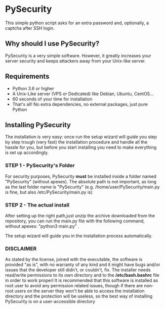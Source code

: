 # PySecurity
This simple python script asks for an extra password and, optionally, a captcha after SSH login.

## Why should I use PySecurity?

PySecurity is a very simple software. However, it greatly increases your server security and keeps attackers away from your Unix-like server.

## Requirements

  * Python 3.6 or higher
  * A Unix-Like server (VPS or Dedicated) like Debian, Ubuntu, CentOS...
  * 60 seconds of your time for installation
  * That's all! No extra dependencies, no external packages, just pure Python

## Installing PySecurity

The installation is very easy: once run the setup wizard will guide you step by step trough (very fast) the installation procedure and handle all the hassle for you, but before you start installing you need to make everything is set up accordingly. 

### STEP 1 -  PySecurity's Folder

For security purposes, PySecurity **must** be installed inside a folder named "PySecurity" (without apexes). The absolute path is not important, as long as the last folder name is "PySecurity" (e.g. /home/user/PySecurity/main.py is fine, but also /etc/PySecurity/main.py is)

### STEP 2 - The actual install

After setting up the right path,just unzip the archive downloaded from the repository, you can run the main.py file with the following command, without apexes: "python3 main.py" .

The setup wizard will guide you in the installation process automatically.

### DISCLAIMER

As stated by the license, joined with the executable, the software is provided "as is", with no warranty of any kind and it might have bugs and/or issues that the developer still didn't, or couldn't, fix. The installer needs read/write permissions to its own directory and to the **/etc/bash.bashrc** file in order to work properl
It is recommended that this software is installed as root user to avoid any permission related issues, though if there are non-root users on the server they won't be able to access the installation directory and the protection will be useless, so the best way of installing PySecurity is on a user-accessible directory


